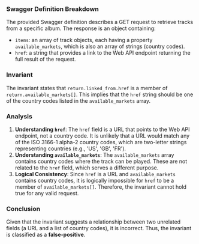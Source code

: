 ### Swagger Definition Breakdown
The provided Swagger definition describes a GET request to retrieve tracks from a specific album. The response is an object containing:
- `items`: an array of track objects, each having a property `available_markets`, which is also an array of strings (country codes).
- `href`: a string that provides a link to the Web API endpoint returning the full result of the request.

### Invariant
The invariant states that `return.linked_from.href` is a member of `return.available_markets[]`. This implies that the `href` string should be one of the country codes listed in the `available_markets` array.

### Analysis
1. **Understanding `href`**: The `href` field is a URL that points to the Web API endpoint, not a country code. It is unlikely that a URL would match any of the ISO 3166-1 alpha-2 country codes, which are two-letter strings representing countries (e.g., 'US', 'GB', 'FR').
2. **Understanding `available_markets`**: The `available_markets` array contains country codes where the track can be played. These are not related to the `href` field, which serves a different purpose.
3. **Logical Consistency**: Since `href` is a URL and `available_markets` contains country codes, it is logically impossible for `href` to be a member of `available_markets[]`. Therefore, the invariant cannot hold true for any valid request.

### Conclusion
Given that the invariant suggests a relationship between two unrelated fields (a URL and a list of country codes), it is incorrect. Thus, the invariant is classified as a **false-positive**.
